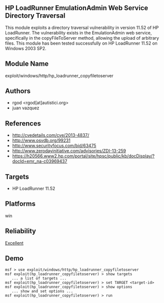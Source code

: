## HP LoadRunner EmulationAdmin Web Service Directory Traversal

This module exploits a directory traversal vulnerability in 
version 11.52 of HP LoadRunner. The vulnerability exists in 
the EmulationAdmin web service, specifically in the 
copyFileToServer method, allowing the upload of arbitrary 
files. This module has been tested successfully on HP 
LoadRunner 11.52 on Windows 2003 SP2.


## Module Name
exploit/windows/http/hp_loadrunner_copyfiletoserver

## Authors
* rgod <rgod[at]autistici.org>
* juan vazquez


## References
* http://cvedetails.com/cve/2013-4837/
* http://www.osvdb.org/99231
* http://www.securityfocus.com/bid/63475
* http://www.zerodayinitiative.com/advisories/ZDI-13-259
* https://h20566.www2.hp.com/portal/site/hpsc/public/kb/docDisplay/?docId=emr_na-c03969437



## Targets
* HP LoadRunner 11.52


## Platforms
win

## Reliability
[Excellent](https://github.com/rapid7/metasploit-framework/wiki/Exploit-Ranking)

## Demo

```
msf > use exploit/windows/http/hp_loadrunner_copyfiletoserver
msf exploit(hp_loadrunner_copyfiletoserver) > show targets
   ... a list of targets ...
msf exploit(hp_loadrunner_copyfiletoserver) > set TARGET <target-id>
msf exploit(hp_loadrunner_copyfiletoserver) > show options
   ... show and set options ...
msf exploit(hp_loadrunner_copyfiletoserver) > run
```
    
    